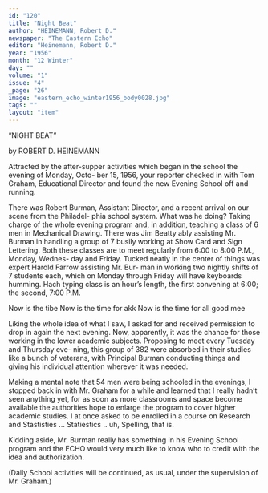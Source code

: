 ```yaml
---
id: "120"
title: "Night Beat"
author: "HEINEMANN, Robert D."
newspaper: "The Eastern Echo"
editor: "Heinemann, Robert D."
year: "1956"
month: "12 Winter"
day: ""
volume: "1"
issue: "4"
_page: "26"
image: "eastern_echo_winter1956_body0028.jpg"
tags: ""
layout: "item"
---
```

“NIGHT BEAT”

by
ROBERT D. HEINEMANN

Attracted by the after-supper activities which
began in the school the evening of Monday, Octo-
ber 15, 1956, your reporter checked in with Tom
Graham, Educational Director and found the new
Evening School off and running.

There was Robert Burman, Assistant Director,
and a recent arrival on our scene from the Philadel-
phia school system. What was he doing? Taking
charge of the whole evening program and, in addition,
teaching a class of 6 men in Mechanical Drawing.
There was Jim Beatty ably assisting Mr. Burman in
handling a group of 7 busily working at Show Card
and Sign Lettering. Both these classes are to meet
regularly from 6:00 to 8:00 P.M., Monday, Wednes-
day and Friday. Tucked neatly in the center of
things was expert Harold Farrow assisting Mr. Bur-
man in working two nightly shifts of 7 students each,
which on Monday through Friday will have keyboards
humming. Hach typing class is an hour’s length,
the first convening at 6:00; the second, 7:00 P.M.

Now is the tibe
Now is the time for akk
Now is the time for all good mee

Liking the whole idea of what I saw, I asked
for and received permission to drop in again the
next evening. Now, apparently, it was the chance
for those working in the lower academic subjects.
Proposing to meet every Tuesday and Thursday eve-
ning, this group of 382 were absorbed in their studies
like a bunch of veterans, with Principal Burman
conducting things and giving his individual attention
wherever it was needed.

Making a mental note that 54 men were being
schooled in the evenings, I stopped back in with Mr.
Graham for a while and learned that I really hadn’t
seen anything yet, for as soon as more classrooms
and space become available the authorities hope to
enlarge the program to cover higher academic studies.
I at once asked to be enrolled in a course on Research
and Stastisties ... Statiestics .. uh, Spelling, that is.

Kidding aside, Mr. Burman really has something
in his Evening School program and the ECHO would
very much like to know who to credit with the idea
and authorization.

(Daily School activities will be continued, as
usual, under the supervision of Mr. Graham.)
